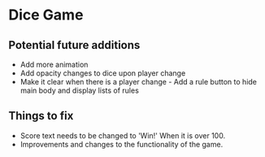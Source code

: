 # Dice Game
## Potential future additions
* Add more animation
* Add opacity changes to dice upon player change
* Make it clear when there is a player change - Add a rule button to hide main body and display lists of rules
## Things to fix
* Score text needs to be changed to 'Win!' When it is over 100.
* Improvements and changes to the functionality of the game. 

